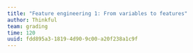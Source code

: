 ```yaml
---
title: "Feature engineering 1: From variables to features"
author: Thinkful
team: grading
time: 120
uuid: fdd895a3-1819-4d90-9c00-a20f238a1c9f
---
```


<jupyter notebook-name="model_prep_feature_engineering_1" course-code="DSBC" />
